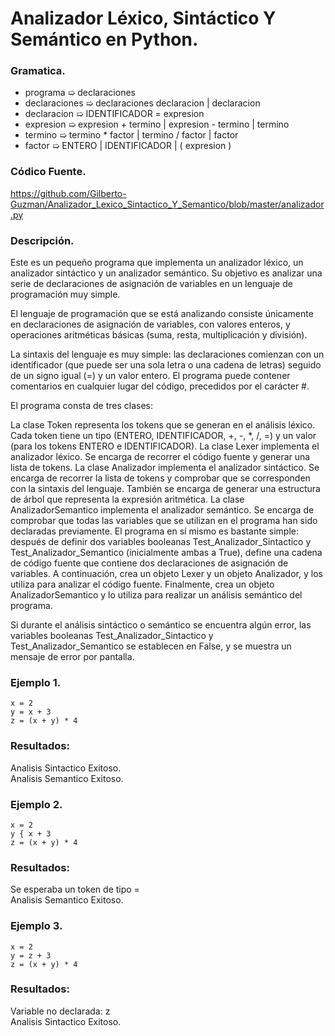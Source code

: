 # Analizador Léxico, Sintáctico Y Semántico en Python.

### Gramatica.
- programa      ➯ declaraciones
- declaraciones ➯ declaraciones declaracion | declaracion
- declaracion   ➯ IDENTIFICADOR = expresion
- expresion     ➯ expresion + termino | expresion - termino | termino
- termino       ➯ termino * factor | termino / factor | factor
- factor        ➯ ENTERO | IDENTIFICADOR | ( expresion )

### Códico Fuente.
https://github.com/Gilberto-Guzman/Analizador_Lexico_Sintactico_Y_Semantico/blob/master/analizador.py  

### Descripción.

Este es un pequeño programa que implementa un analizador léxico, un analizador sintáctico y un analizador semántico. Su objetivo es analizar una serie de declaraciones de asignación de variables en un lenguaje de programación muy simple.

El lenguaje de programación que se está analizando consiste únicamente en declaraciones de asignación de variables, con valores enteros, y operaciones aritméticas básicas (suma, resta, multiplicación y división).

La sintaxis del lenguaje es muy simple: las declaraciones comienzan con un identificador (que puede ser una sola letra o una cadena de letras) seguido de un signo igual (=) y un valor entero. El programa puede contener comentarios en cualquier lugar del código, precedidos por el carácter #.

El programa consta de tres clases:

La clase Token representa los tokens que se generan en el análisis léxico. Cada token tiene un tipo (ENTERO, IDENTIFICADOR, +, -, *, /, =) y un valor (para los tokens ENTERO e IDENTIFICADOR).
La clase Lexer implementa el analizador léxico. Se encarga de recorrer el código fuente y generar una lista de tokens.
La clase Analizador implementa el analizador sintáctico. Se encarga de recorrer la lista de tokens y comprobar que se corresponden con la sintaxis del lenguaje. También se encarga de generar una estructura de árbol que representa la expresión aritmética.
La clase AnalizadorSemantico implementa el analizador semántico. Se encarga de comprobar que todas las variables que se utilizan en el programa han sido declaradas previamente.
El programa en sí mismo es bastante simple: después de definir dos variables booleanas Test_Analizador_Sintactico y Test_Analizador_Semantico (inicialmente ambas a True), define una cadena de código fuente que contiene dos declaraciones de asignación de variables. A continuación, crea un objeto Lexer y un objeto Analizador, y los utiliza para analizar el código fuente. Finalmente, crea un objeto AnalizadorSemantico y lo utiliza para realizar un análisis semántico del programa.

Si durante el análisis sintáctico o semántico se encuentra algún error, las variables booleanas Test_Analizador_Sintactico y Test_Analizador_Semantico se establecen en False, y se muestra un mensaje de error por pantalla.

### Ejemplo 1.

    x = 2
    y = x + 3
    z = (x + y) * 4

### Resultados:
Analisis Sintactico Exitoso.  
Analisis Semantico Exitoso.  

### Ejemplo 2.

    x = 2
    y { x + 3
    z = (x + y) * 4

### Resultados:
Se esperaba un token de tipo =  
Analisis Semantico Exitoso.  

### Ejemplo 3.

    x = 2
    y = z + 3
    z = (x + y) * 4

### Resultados:    
Variable no declarada: z  
Analisis Sintactico Exitoso.  